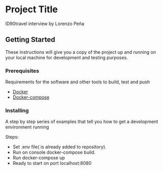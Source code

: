 # Project Title

ID90travel interview by Lorenzo Peña

## Getting Started

These instructions will give you a copy of the project up and running on
your local machine for development and testing purposes.

### Prerequisites

Requirements for the software and other tools to build, test and push 
- [Docker](https://www.docker.com/)
- [Docker-compose](https://docs.docker.com/compose/)

### Installing

A step by step series of examples that tell you how to get a development
environment running

Steps:
- Set .env file( is already added to repository).
- Run on console docker-compose build.
- Run docker-compose up
- Ready to start on port localhost:8080
